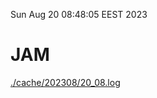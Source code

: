 Sun Aug 20 08:48:05 EEST 2023
# JAM
<a href='./cache/202308/20_08.log'>./cache/202308/20_08.log</a>
